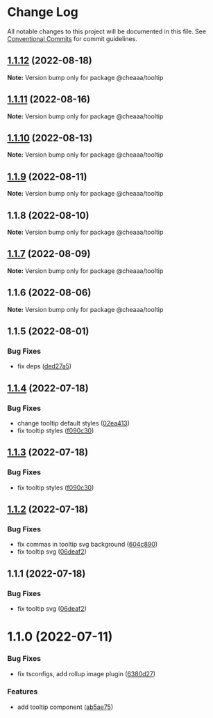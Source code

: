 # Change Log

All notable changes to this project will be documented in this file.
See [Conventional Commits](https://conventionalcommits.org) for commit guidelines.

## [1.1.12](https://github.com/SergeyBondar93/liba/compare/@cheaaa/tooltip@1.1.11...@cheaaa/tooltip@1.1.12) (2022-08-18)

**Note:** Version bump only for package @cheaaa/tooltip





## [1.1.11](https://github.com/SergeyBondar93/liba/compare/@cheaaa/tooltip@1.1.10...@cheaaa/tooltip@1.1.11) (2022-08-16)

**Note:** Version bump only for package @cheaaa/tooltip





## [1.1.10](https://github.com/SergeyBondar93/liba/compare/@cheaaa/tooltip@1.1.9...@cheaaa/tooltip@1.1.10) (2022-08-13)

**Note:** Version bump only for package @cheaaa/tooltip





## [1.1.9](https://github.com/SergeyBondar93/liba/compare/@cheaaa/tooltip@1.1.8...@cheaaa/tooltip@1.1.9) (2022-08-11)

**Note:** Version bump only for package @cheaaa/tooltip





## 1.1.8 (2022-08-10)

**Note:** Version bump only for package @cheaaa/tooltip





## [1.1.7](https://github.com/SergeyBondar93/liba/compare/@cheaaa/tooltip@1.1.6...@cheaaa/tooltip@1.1.7) (2022-08-09)

**Note:** Version bump only for package @cheaaa/tooltip





## 1.1.6 (2022-08-06)

**Note:** Version bump only for package @cheaaa/tooltip





## 1.1.5 (2022-08-01)


### Bug Fixes

* fix deps ([ded27a5](https://github.com/SergeyBondar93/liba/commit/ded27a556de0de4e6c559a9e732ed4553bcfb1af))





## [1.1.4](https://github.com/SergeyBondar93/liba/compare/@cheaaa/tooltip@1.1.3...@cheaaa/tooltip@1.1.4) (2022-07-18)


### Bug Fixes

* change tooltip default styles ([02ea413](https://github.com/SergeyBondar93/liba/commit/02ea413a1b489f1416ca6810840fe5f3066751f7))
* fix tooltip styles ([f090c30](https://github.com/SergeyBondar93/liba/commit/f090c300245d8841a6026e01cbec193901a0e08e))





## [1.1.3](https://github.com/SergeyBondar93/liba/compare/@cheaaa/tooltip@1.1.2...@cheaaa/tooltip@1.1.3) (2022-07-18)


### Bug Fixes

* fix tooltip styles ([f090c30](https://github.com/SergeyBondar93/liba/commit/f090c300245d8841a6026e01cbec193901a0e08e))





## [1.1.2](https://github.com/SergeyBondar93/liba/compare/@cheaaa/tooltip@1.1.1...@cheaaa/tooltip@1.1.2) (2022-07-18)


### Bug Fixes

* fix commas in tooltip svg background ([604c890](https://github.com/SergeyBondar93/liba/commit/604c890ce5945386ca94b4eb74479dfa2367bc7a))
* fix tooltip svg ([06deaf2](https://github.com/SergeyBondar93/liba/commit/06deaf2f49e2b6cde8d7d290e250354809225d3f))





## 1.1.1 (2022-07-18)


### Bug Fixes

* fix tooltip svg ([06deaf2](https://github.com/SergeyBondar93/liba/commit/06deaf2f49e2b6cde8d7d290e250354809225d3f))





# 1.1.0 (2022-07-11)


### Bug Fixes

* fix tsconfigs, add rollup image plugin ([6380d27](https://github.com/SergeyBondar93/liba/commit/6380d272ef79220e4644deeb1c1b3ac925a1658f))


### Features

* add tooltip component ([ab5ae75](https://github.com/SergeyBondar93/liba/commit/ab5ae75178d3452a33f198c3505189b645d79b93))
